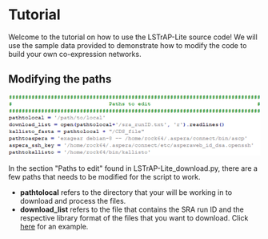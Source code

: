 # Tutorial
Welcome to the tutorial on how to use the LSTrAP-Lite source code!
We will use the sample data provided to demonstrate how to modify the code to build your own co-expression networks.

## Modifying the paths

![paths](./images/paths.png "Paths to edit")

In the section "Paths to edit" found in LSTrAP-Lite_download.py, there are a few paths that needs to be modified for the script to work.
  * <b>pathtolocal</b> refers to the directory that your will be working in to download and process the files.
  * <b>download_list</b> refers to the file that contains the SRA run ID and the respective library format of the files that you want to download. Click [here](/sample_data/sra_runID.txt) for an example.
  

